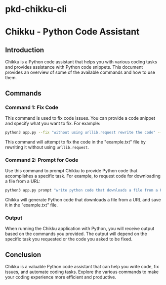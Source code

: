 # pkd-chikku-cli


# Chikku - Python Code Assistant

## Introduction

Chikku is a Python code assistant that helps you with various coding tasks and provides assistance with Python code snippets. This document provides an overview of some of the available commands and how to use them.

## Commands

### Command 1: Fix Code

This command is used to fix code issues. You can provide a code snippet and specify what you want to fix. For example:

```bash
python3 app.py --fix "without using urllib.request rewrite the code" --filename example.txt
```

This command will attempt to fix the code in the "example.txt" file by rewriting it without using `urllib.request`.

### Command 2: Prompt for Code

Use this command to prompt Chikku to provide Python code that accomplishes a specific task. For example, to request code for downloading a file from a URL:

```bash
python3 app.py prompt "write python code that downloads a file from a URL" --filename example.txt
```

Chikku will generate Python code that downloads a file from a URL and save it in the "example.txt" file.

### Output

When running the Chikku application with Python, you will receive output based on the commands you provided. The output will depend on the specific task you requested or the code you asked to be fixed.

## Conclusion

Chikku is a valuable Python code assistant that can help you write code, fix issues, and automate coding tasks. Explore the various commands to make your coding experience more efficient and productive.
